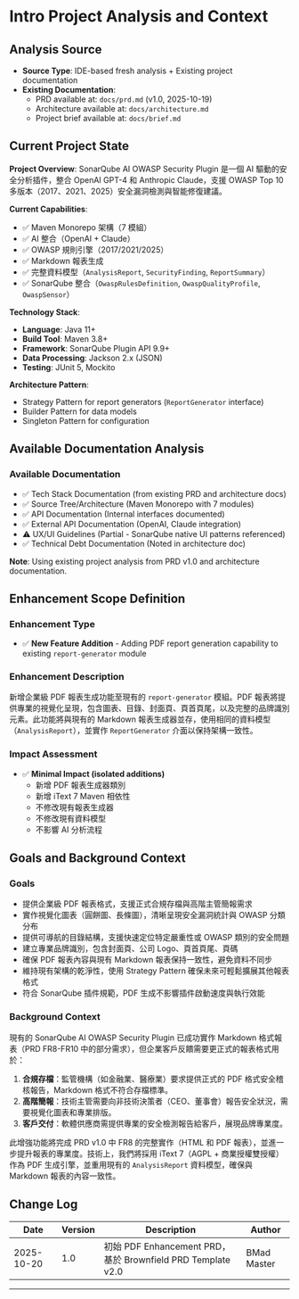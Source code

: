 # Intro Project Analysis and Context

## Analysis Source
- **Source Type**: IDE-based fresh analysis + Existing project documentation
- **Existing Documentation**:
  - PRD available at: `docs/prd.md` (v1.0, 2025-10-19)
  - Architecture available at: `docs/architecture.md`
  - Project brief available at: `docs/brief.md`

## Current Project State

**Project Overview**: SonarQube AI OWASP Security Plugin 是一個 AI 驅動的安全分析插件，整合 OpenAI GPT-4 和 Anthropic Claude，支援 OWASP Top 10 多版本（2017、2021、2025）安全漏洞檢測與智能修復建議。

**Current Capabilities**:
- ✅ Maven Monorepo 架構（7 模組）
- ✅ AI 整合（OpenAI + Claude）
- ✅ OWASP 規則引擎（2017/2021/2025）
- ✅ Markdown 報表生成
- ✅ 完整資料模型（`AnalysisReport`, `SecurityFinding`, `ReportSummary`）
- ✅ SonarQube 整合（`OwaspRulesDefinition`, `OwaspQualityProfile`, `OwaspSensor`）

**Technology Stack**:
- **Language**: Java 11+
- **Build Tool**: Maven 3.8+
- **Framework**: SonarQube Plugin API 9.9+
- **Data Processing**: Jackson 2.x (JSON)
- **Testing**: JUnit 5, Mockito

**Architecture Pattern**:
- Strategy Pattern for report generators (`ReportGenerator` interface)
- Builder Pattern for data models
- Singleton Pattern for configuration

## Available Documentation Analysis

### Available Documentation
- ✅ Tech Stack Documentation (from existing PRD and architecture docs)
- ✅ Source Tree/Architecture (Maven Monorepo with 7 modules)
- ✅ API Documentation (Internal interfaces documented)
- ✅ External API Documentation (OpenAI, Claude integration)
- ⚠️ UX/UI Guidelines (Partial - SonarQube native UI patterns referenced)
- ✅ Technical Debt Documentation (Noted in architecture doc)

**Note**: Using existing project analysis from PRD v1.0 and architecture documentation.

## Enhancement Scope Definition

### Enhancement Type
- ✅ **New Feature Addition** - Adding PDF report generation capability to existing `report-generator` module

### Enhancement Description

新增企業級 PDF 報表生成功能至現有的 `report-generator` 模組。PDF 報表將提供專業的視覺化呈現，包含圖表、目錄、封面頁、頁首頁尾，以及完整的品牌識別元素。此功能將與現有的 Markdown 報表生成器並存，使用相同的資料模型（`AnalysisReport`），並實作 `ReportGenerator` 介面以保持架構一致性。

### Impact Assessment
- ✅ **Minimal Impact (isolated additions)**
  - 新增 PDF 報表生成器類別
  - 新增 iText 7 Maven 相依性
  - 不修改現有報表生成器
  - 不修改現有資料模型
  - 不影響 AI 分析流程

## Goals and Background Context

### Goals

- 提供企業級 PDF 報表格式，支援正式合規存檔與高階主管簡報需求
- 實作視覺化圖表（圓餅圖、長條圖），清晰呈現安全漏洞統計與 OWASP 分類分布
- 提供可導航的目錄結構，支援快速定位特定嚴重性或 OWASP 類別的安全問題
- 建立專業品牌識別，包含封面頁、公司 Logo、頁首頁尾、頁碼
- 確保 PDF 報表內容與現有 Markdown 報表保持一致性，避免資料不同步
- 維持現有架構的乾淨性，使用 Strategy Pattern 確保未來可輕鬆擴展其他報表格式
- 符合 SonarQube 插件規範，PDF 生成不影響插件啟動速度與執行效能

### Background Context

現有的 SonarQube AI OWASP Security Plugin 已成功實作 Markdown 格式報表（PRD FR8-FR10 中的部分需求），但企業客戶反饋需要更正式的報表格式用於：

1. **合規存檔**：監管機構（如金融業、醫療業）要求提供正式的 PDF 格式安全稽核報告，Markdown 格式不符合存檔標準。
2. **高階簡報**：技術主管需要向非技術決策者（CEO、董事會）報告安全狀況，需要視覺化圖表和專業排版。
3. **客戶交付**：軟體供應商需提供專業的安全檢測報告給客戶，展現品牌專業度。

此增強功能將完成 PRD v1.0 中 FR8 的完整實作（HTML 和 PDF 報表），並進一步提升報表的專業度。技術上，我們將採用 iText 7（AGPL + 商業授權雙授權）作為 PDF 生成引擎，並重用現有的 `AnalysisReport` 資料模型，確保與 Markdown 報表的內容一致性。

## Change Log

| Date | Version | Description | Author |
|------|---------|-------------|--------|
| 2025-10-20 | 1.0 | 初始 PDF Enhancement PRD，基於 Brownfield PRD Template v2.0 | BMad Master |

---
